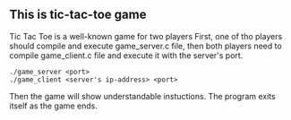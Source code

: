 ## This is tic-tac-toe game
Tic Tac Toe is a well-known game for two players
First, one of tho players should compile and execute game_server.c file, then both players need to compile game_client.c file and execute it with the server's port.
```
./game_server <port>
./game_client <server's ip-address> <port>
```
Then the game will show understandable instuctions.
The program exits itself as the game ends.
